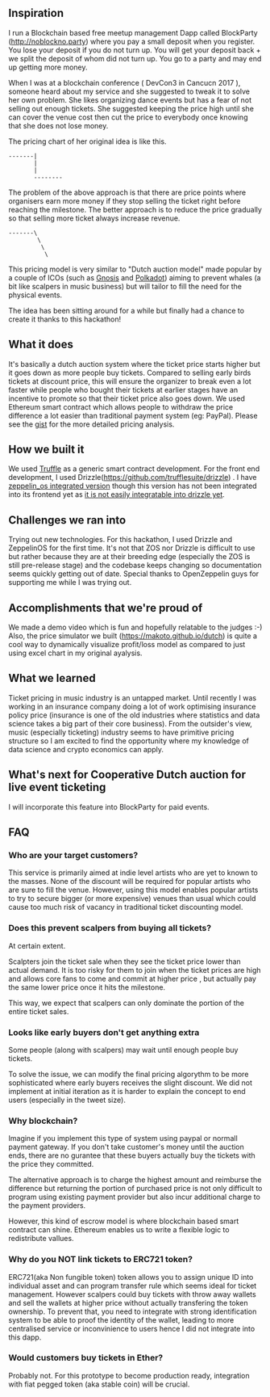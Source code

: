 ## Inspiration

I run a Blockchain based free meetup management Dapp called BlockParty (http://noblockno.party) where you pay a small deposit when you register. You lose your deposit if you do not turn up. You will get your deposit back + we split the deposit of whom did not turn up. You go to a party and may end up getting more money.

When I was at a blockchain conference ( DevCon3 in Cancucn 2017 ), someone heard about my service and she suggested to tweak it to solve her own problem. She likes organizing dance events but has a fear of not selling out enough tickets. She suggested keeping the price high until she can cover the venue cost then cut the price to everybody once knowing that she does not lose money.

The pricing chart of her original idea is like this.

```
-------|
       |
       |
       --------
```

The problem of the above approach is that there are price points where organisers earn more money if they stop selling the ticket right before reaching the milestone. The better approach is to reduce the price gradually so that selling more ticket always increase revenue.

```
-------\
        \
         \
          \
```

This pricing model is very similar to "Dutch auction model" made popular by a couple of ICOs (such as [Gnosis](https://blog.gnosis.pm/introducing-the-gnosis-dutch-exchange-53bd3d51f9b2) and [Polkadot](https://polkadot.network/auction)) aiming to prevent whales (a bit like scalpers in music business) but will tailor to fill the need for the physical events.

The idea has been sitting around for a while but finally had a chance to create it thanks to this hackathon!

## What it does

It's basically a dutch auction system where the ticket price starts higher but it goes down as more people buy tickets. Compared to selling early birds tickets at discount price, this will ensure the organizer to break even a lot faster while people who bought their tickets at earlier stages have an incentive to promote so that their ticket price also goes down. We used Ethereum smart contract which allows people to withdraw the price difference a lot easier than traditional payment system (eg: PayPal). Please see the [gist](https://gist.github.com/makoto/8e77ec7f2ad47bd5d21ebaa402fb90a7) for the more detailed pricing analysis.

## How we built it

We used [Truffle](http://truffleframework.com) as a generic smart contract development.
For the front end development, I used Drizzle(https://github.com/trufflesuite/drizzle) .
I have [zeppelin_os integrated version](https://github.com/makoto/dutchdapp/compare/zos) though this version has not been integrated into its frontend yet as [it is not easily integratable into drizzle yet](https://github.com/zeppelinos/zos-cli/issues/206).

## Challenges we ran into

Trying out new technologies.
For this hackathon, I used Drizzle and ZeppelinOS for the first time.
It's not that ZOS nor Drizzle is difficult to use but rather because they are at their breeding edge (especially the ZOS is still pre-release stage) and the codebase keeps changing so documentation seems quickly getting out of date.
Special thanks to OpenZeppelin guys for supporting me while I was trying out.

## Accomplishments that we're proud of

We made a demo video which is fun and hopefully relatable to the judges :-)
Also, the price simulator we built (https://makoto.github.io/dutch) is quite a cool way to dynamically visualize profit/loss model as compared to just using excel chart in my original ayalysis.

## What we learned

Ticket pricing in music industry is an untapped market. Until recently I was working in an insurance company doing a lot of work optimising insurance policy price (insurance is one of the old industries where statistics and data science takes a big part of their core business). From the outsider's view, music (especially ticketing) industry seems to have primitive pricing structure so I am excited to find the opportunity where my knowledge of data science and crypto economics can apply.

## What's next for Cooperative Dutch auction for live event ticketing

I will incorporate this feature into BlockParty for paid events.

## FAQ

### Who are your target customers?

This service is primarily aimed at indie level artists who are yet to known to the masses. None of the discount will be required for popular artists who are sure to fill the venue. However, using this model enables popular artists to try to secure bigger (or more expensive) venues than usual which could cause too much risk of vacancy in traditional ticket discounting model.

### Does this prevent scalpers from buying all tickets?

At certain extent.

Scalpters join the ticket sale when they see the ticket price lower than actual demand.
It is too risky for them to join when the ticket prices are high and allows core fans to come and commit at higher price , but actually pay the same lower price once it hits the milestone.

This way, we expect that scalpers can only dominate the portion of the entire ticket sales.

### Looks like early buyers don't get anything extra 

Some people (along with scalpers) may wait until enough people buy tickets.

To solve the issue, we can modify the final pricing algorythm to be more sophisticated where early buyers receives the slight discount. We did not implement at initial iteration as it is harder to explain the concept to end users (especially in the tweet size).

### Why blockchain?

Imagine if you implement this type of system using paypal or normall payment gateway.
If you don't take customer's money until the auction ends, there are no gurantee that these buyers actually buy the tickets with the price they committed.

The alternative approach is to charge the highest amount and reimburse the difference but returning the portion of purchased price is not only difficult to program using existing payment provider but also incur additional charge to the payment providers.

However, this kind of escrow model is where blockchain based smart contract can shine. Ethereum enables us to write a flexible logic to redistribute vallues.

### Why do you NOT link tickets to ERC721 token?

ERC721(aka Non fungible token) token allows you to assign unique ID into individual asset and can program transfer rule which seems ideal for ticket management. However scalpers could buy tickets with throw away wallets and sell the wallets at higher price without actually transfering the token ownership.
To prevent that, you need to integrate with strong identification system to be able to proof the identity of the wallet, leading to more centralised service or inconvinience to users hence I did not integrate into this dapp.

### Would customers buy tickets in Ether?

Probably not. For this prototype to become production ready, integration with fiat pegged token (aka stable coin) will be crucial.